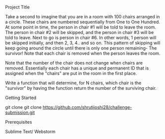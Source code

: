 Project Title

Take a second to imagine that you are in a room with 100 chairs arranged in a circle. 
These chairs are numbered sequentially from One to One Hundred. 
At some point in time, the person in chair #1 will be told to leave the room. 
The person in chair #2 will be skipped, and the person in chair #3 will be told to leave. 
Next to go is person in chair #6. In other words, 1 person will be skipped initially, and then 2, 3, 4.. and so on. 
This pattern of skipping will keep going around the circle until there is only one person remaining- The survivor! 
Note that each chair is removed when the person leaves the room.

Note that the number of the chair does not change when chairs are removed. Essentially each chair has a unique and permanent ID that is assigned when the "chairs" are put in the room in the first place.

Write a function that will determine, for N chairs, which chair is the "survivor" by having the function return the number of the surviving chair.

Getting Started

git clone git clone https://github.com/shrutijoshi28/challenge-submission.git

Prerequisites

Sublime Text/ Webstorm